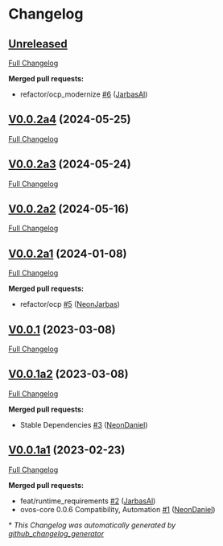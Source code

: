 # Changelog

## [Unreleased](https://github.com/OpenVoiceOS/skill-ovos-somafm/tree/HEAD)

[Full Changelog](https://github.com/OpenVoiceOS/skill-ovos-somafm/compare/V0.0.2a4...HEAD)

**Merged pull requests:**

- refactor/ocp\_modernize [\#6](https://github.com/OpenVoiceOS/skill-ovos-somafm/pull/6) ([JarbasAl](https://github.com/JarbasAl))

## [V0.0.2a4](https://github.com/OpenVoiceOS/skill-ovos-somafm/tree/V0.0.2a4) (2024-05-25)

[Full Changelog](https://github.com/OpenVoiceOS/skill-ovos-somafm/compare/V0.0.2a3...V0.0.2a4)

## [V0.0.2a3](https://github.com/OpenVoiceOS/skill-ovos-somafm/tree/V0.0.2a3) (2024-05-24)

[Full Changelog](https://github.com/OpenVoiceOS/skill-ovos-somafm/compare/V0.0.2a2...V0.0.2a3)

## [V0.0.2a2](https://github.com/OpenVoiceOS/skill-ovos-somafm/tree/V0.0.2a2) (2024-05-16)

[Full Changelog](https://github.com/OpenVoiceOS/skill-ovos-somafm/compare/V0.0.2a1...V0.0.2a2)

## [V0.0.2a1](https://github.com/OpenVoiceOS/skill-ovos-somafm/tree/V0.0.2a1) (2024-01-08)

[Full Changelog](https://github.com/OpenVoiceOS/skill-ovos-somafm/compare/V0.0.1...V0.0.2a1)

**Merged pull requests:**

- refactor/ocp [\#5](https://github.com/OpenVoiceOS/skill-ovos-somafm/pull/5) ([NeonJarbas](https://github.com/NeonJarbas))

## [V0.0.1](https://github.com/OpenVoiceOS/skill-ovos-somafm/tree/V0.0.1) (2023-03-08)

[Full Changelog](https://github.com/OpenVoiceOS/skill-ovos-somafm/compare/V0.0.1a2...V0.0.1)

## [V0.0.1a2](https://github.com/OpenVoiceOS/skill-ovos-somafm/tree/V0.0.1a2) (2023-03-08)

[Full Changelog](https://github.com/OpenVoiceOS/skill-ovos-somafm/compare/V0.0.1a1...V0.0.1a2)

**Merged pull requests:**

- Stable Dependencies [\#3](https://github.com/OpenVoiceOS/skill-ovos-somafm/pull/3) ([NeonDaniel](https://github.com/NeonDaniel))

## [V0.0.1a1](https://github.com/OpenVoiceOS/skill-ovos-somafm/tree/V0.0.1a1) (2023-02-23)

[Full Changelog](https://github.com/OpenVoiceOS/skill-ovos-somafm/compare/8656c7cd58062601897972f0062bdf6c575d5481...V0.0.1a1)

**Merged pull requests:**

- feat/runtime\_requirements [\#2](https://github.com/OpenVoiceOS/skill-ovos-somafm/pull/2) ([JarbasAl](https://github.com/JarbasAl))
- ovos-core 0.0.6 Compatibility, Automation [\#1](https://github.com/OpenVoiceOS/skill-ovos-somafm/pull/1) ([NeonDaniel](https://github.com/NeonDaniel))



\* *This Changelog was automatically generated by [github_changelog_generator](https://github.com/github-changelog-generator/github-changelog-generator)*
